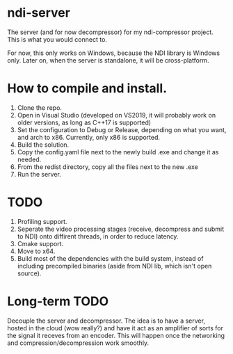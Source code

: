 # ndi-server
The server (and for now decompressor) for my ndi-compressor project. This is what you would connect to.

For now, this only works on Windows, because the NDI library is Windows only.
Later on, when the server is standalone, it will be cross-platform.

# How to compile and install.
1. Clone the repo.
2. Open in Visual Studio (developed on VS2019, it will probably work on older versions, as long as C++17 is supported)
3. Set the configuration to Debug or Release, depending on what you want, and arch to x86. Currently, only x86 is supported.
4. Build the solution.
5. Copy the config.yaml file next to the newly build .exe and change it as needed.
6. From the redist directory, copy all the files next to the new .exe
7. Run the server.

# TODO
1. Profiling support.
2. Seperate the video processing stages (receive, decompress and submit to NDI) onto diffirent threads, in order to reduce latency. 
3. Cmake support.
4. Move to x64.
5. Build most of the dependencies with the build system, instead of including precompiled binaries (aside from NDI lib, which isn't open source).

# Long-term TODO
Decouple the server and decompressor. The idea is to have a server, hosted in the cloud (wow really?) and have it act as an amplifier of sorts for the signal it receves from an encoder. This will happen once the networking and compression/decompression work smoothly.
